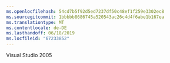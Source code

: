 ```yaml
---
ms.openlocfilehash: 54cd7b5f92d5ed7237df50c48ef1f259e3302ec8
ms.sourcegitcommit: 1bbbbb8686745a520543ac26c4d4f6abe1b167ea
ms.translationtype: MT
ms.contentlocale: de-DE
ms.lasthandoff: 06/18/2019
ms.locfileid: "67233852"
---
```

Visual Studio 2005
